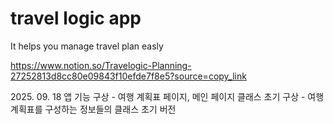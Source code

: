 # travel logic app

It helps you manage travel plan easly


https://www.notion.so/Travelogic-Planning-27252813d8cc80e09843f10efde7f8e5?source=copy_link

<Precedure>
2025. 09. 18 
  앱 기능 구상 - 여행 계획표 페이지, 메인 페이지
  클래스 초기 구상 - 여행 계획표를 구성하는 정보들의 클래스 초기 버전
  
